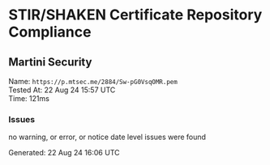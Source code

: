 # STIR/SHAKEN Certificate Repository Compliance

## Martini Security

Name: `https://p.mtsec.me/2884/Sw-pG0VsqOMR.pem`\
Tested At: 22 Aug 24 15:57 UTC\
Time: 121ms

### Issues

no warning, or error, or notice date level issues were found

Generated: 22 Aug 24 16:06 UTC